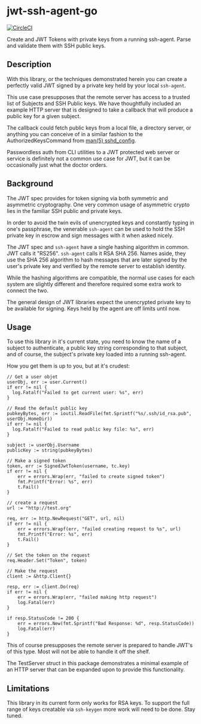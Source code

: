 # jwt-ssh-agent-go

[![CircleCI](https://circleci.com/gh/OnBeep/jwt-ssh-agent-go.svg?style=svg)](https://circleci.com/gh/OnBeep/jwt-ssh-agent-go)

Create and JWT Tokens with private keys from a running ssh-agent.  Parse and validate them with SSH public keys.

## Description

With this library, or the techniques demonstrated herein you can create a perfectly valid JWT signed by a private key held by your local `ssh-agent`.

This use case presupposes that the remote server has access to a trusted list of Subjects and SSH Public keys.  We have thoughtfully included an example HTTP server that is designed to take a callback that will produce a public key for a given subject.

The callback could fetch public keys from a local file, a directory server, or anything you can conceive of in a similar fashion to the AuthorizedKeysCommand from [man(5) sshd_config](https://man.openbsd.org/sshd_config#AuthorizedKeysCommand).

Passwordless auth from CLI utilities to a JWT protected web server or service is definitely not a common use case for JWT, but it can be occasionally just what the doctor orders.

## Background

The JWT spec provides for token signing via both symmetric and asymmetric cryptography. One very common usage of asymmetric crypto lies in the familiar SSH public and private keys.

In order to avoid the twin evils of unencrypted keys and constantly typing in one's passphrase, the venerable `ssh-agent` can be used to hold the SSH private key in escrow and sign messages with it when asked nicely.

The JWT spec and `ssh-agent` have a single hashing algorithm in common.  JWT calls it "RS256".  `ssh-agent` calls it RSA SHA 256.  Names aside, they use the SHA 256 algorithm to hash messages that are later signed by the user's private key and verified by the remote server to establish identity.

While the hashing algorithms are compatible, the normal use cases for each system are slightly different and therefore required some extra work to connect the two.  

The general design of JWT libraries expect the unencrypted private key to be available for signing.  Keys held by the agent are off limits until now.  

## Usage

To use this library in it's current state, you need to know the name of a subject to authenticate, a public key string corresponding to that subject, and of course, the subject's private key loaded into a running ssh-agent. 

How you get them is up to you, but at it's crudest:

    // Get a user objet
    userObj, err := user.Current()
    if err != nil {
      log.Fatalf("Failed to get current user: %s", err)
    }
    
    // Read the default public key
    pubkeyBytes, err := ioutil.ReadFile(fmt.Sprintf("%s/.ssh/id_rsa.pub", userObj.HomeDir))
    if err != nil {
      log.Fatalf("Failed to read public key file: %s", err)
    }
    
    subject := userObj.Username
    publicKey := string(pubkeyBytes)
    
    // Make a signed token
    token, err := SignedJwtToken(username, tc.key)
    if err != nil {
        err = errors.Wrap(err, "failed to create signed token")
        fmt.Printf("Error: %s", err)
        t.Fail()
    }
    
    // create a request
    url := "http://test.org"

    req, err := http.NewRequest("GET", url, nil)
    if err != nil {
        err = errors.Wrapf(err, "failed creating request to %s", url)
        fmt.Printf("Error: %s", err)
        t.Fail()
    }

    // Set the token on the request
    req.Header.Set("Token", token)

    // Make the request
    client := &http.Client{}

    resp, err := client.Do(req)
    if err != nil {
        err = errors.Wrap(err, "failed making http request")
        log.Fatal(err)
    }

    if resp.StatusCode != 200 {
        err = errors.New(fmt.Sprintf("Bad Response: %d", resp.StatusCode))
        log.Fatal(err)
    }
    
This of course presupposes the remote server is prepared to handle JWT's of this type.  Most will not be able to handle it off the shelf.  

The TestServer struct in this package demonstrates a minimal example of an HTTP server that can be expanded upon to provide this functionality.

## Limitations

This library in its current form only works for RSA keys.  To support the full range of keys creatable via `ssh-keygen` more work will need to be done.  Stay tuned.